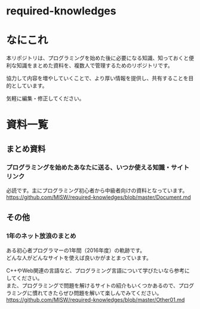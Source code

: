 # required-knowledges


# なにこれ  
本リポジトリは、プログラミングを始めた後に必要になる知識、知っておくと便利な知識をまとめた資料を、複数人で管理するためのリポジトリです。  

協力して内容を増やしていくことで、より厚い情報を提供し、共有することを目的としています。

気軽に編集・修正してください。
 

# 資料一覧

## まとめ資料  
### プログラミングを始めたあなたに送る、いつか使える知識・サイトリンク
必読です。主にプログラミング初心者から中級者向けの資料となっています。  
https://github.com/MISW/required-knowledges/blob/master/Document.md


## その他
### 1年のネット放浪のまとめ
ある初心者プログラマーの1年間（2016年度）の軌跡です。  
どんな人がどんなサイトを使えば良いかがまとまっています。  

C++やWeb関連の言語など、プログラミング言語について学びたいなら参考にしてください。  
また、プログラミングで問題を解けるサイトの紹介もいくつかあるので、プログラミングに慣れてきたらぜひ問題を解いて楽しんでみてください。  
https://github.com/MISW/required-knowledges/blob/master/Other01.md

